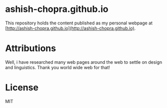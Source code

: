 # ashish-chopra.github.io
This repository holds the content published as my personal webpage at [http://ashish-chopra.github.io](http://ashish-chopra.github.io).

# Attributions
Well, i have researched many web pages around the web to settle on design and linguistics.
Thank you world wide web for that!

# License
MIT



